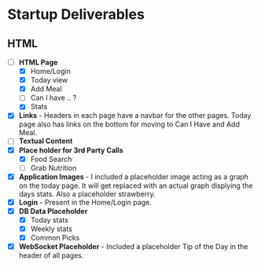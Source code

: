 # Startup Deliverables

## HTML
- [ ] **HTML Page**
    - [x] Home/Login
    - [x] Today view
    - [x] Add Meal
    - [ ] Can I have .. ?
    - [x] Stats
- [X] **Links** - Headers in each page have a navbar for the other pages. Today page also has links on the bottom for moving to Can I Have and Add Meal.
- [ ] **Textual Content**
- [x] **Place holder for 3rd Party Calls**
    - [x] Food Search
    - [ ] Grab Nutrition
- [x] **Application Images** - I included a placeholder image acting as a graph on the today page. It will get replaced with an actual graph displying the days stats. Also a placeholder strawberry.
- [x] **Login** - Present in the Home/Login page.
- [x] **DB Data Placeholder**
    - [x] Today stats
    - [x] Weekly stats
    - [x] Common Picks
- [X] **WebSocket Placeholder** - Included a placeholder Tip of the Day in the header of all pages.